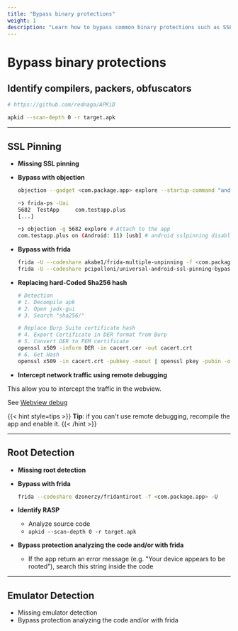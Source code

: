 ```yaml
---
title: "Bypass binary protections"
weight: 1
description: "Learn how to bypass common binary protections such as SSL pinning, root detection, and emulator detection. This guide covers identification techniques and practical methods using tools like Frida and Objection."
---
```


# Bypass binary protections

## Identify compilers, packers, obfuscators

```sh
# https://github.com/rednaga/APKiD

apkid --scan-depth 0 -r target.apk
```

---

## SSL Pinning

* **Missing SSL pinning**
* **Bypass with objection**

    ```sh
    objection --gadget <com.package.app> explore --startup-command "android sslpinning disable"
    ```

    ```sh
    ─❯ frida-ps -Uai
    5682  TestApp     com.testapp.plus
    [...]

    ─❯ objection -g 5682 explore # Attach to the app
    com.testapp.plus on (Android: 11) [usb] # android sslpinning disable
    ```

* **Bypass with frida**

    ```sh
    frida -U --codeshare akabe1/frida-multiple-unpinning -f <com.package.app>
    frida -U --codeshare pcipolloni/universal-android-ssl-pinning-bypass-with-frida -f <com.package.app>
    ```

* **Replacing hard-Coded Sha256 hash**

    ```sh
    # Detection
    # 1. Decompile apk
    # 2. Open jadx-gui
    # 3. Search "sha256/"

    # Replace Burp Suite certificate hash
    # 4. Export Certificate in DER format from Burp
    # 5. Convert DER to PEM certificate
    openssl x509 -inform DER -in cacert.cer -out cacert.crt
    # 6. Get Hash
    openssl x509 -in cacert.crt -pubkey -noout | openssl pkey -pubin -outform der | openssl dgst -sha256 -binary | openssl enc -base64
    ```

* **Intercept network traffic using remote debugging**

This allow you to intercept the traffic in the webview.

See [Webview debug](/android/vulnerabilities/security-misconfiguration/#webview---debug)

{{< hint style=tips >}}
**Tip**: if you can't use remote debugging, recompile the app and enable it.
{{< /hint >}}

---

## Root Detection
* **Missing root detection**
* **Bypass with frida**

    ```sh
    frida --codeshare dzonerzy/fridantiroot -f <com.package.app> -U
    ```

* **Identify RASP**
  * Analyze source code
  * `apkid --scan-depth 0 -r target.apk`
* **Bypass protection analyzing the code and/or with frida**
  * If the app return an error message (e.g. "Your device appears to be rooted"), search this string inside the code

---

## Emulator Detection

* Missing emulator detection
* Bypass protection analyzing the code and/or with frida
